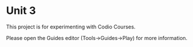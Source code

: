 # Unit 3

This project is for experimenting with Codio Courses. 

Please open the Guides editor (Tools->Guides->Play) for more information.